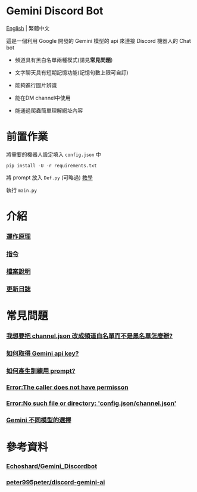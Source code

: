 # Gemini Discord Bot

[English](README_EN.md) | 繁體中文 

這是一個利用 Google 開發的 Gemini 模型的 api 來連接 Discord 機器人的 Chat bot

* 頻道具有黑白名單兩種模式(請見**常見問題**)

* 文字聊天具有短期記憶功能(記憶句數上限可自訂)

* 能夠進行圖片辨識

* 能在DM channel中使用

* 能通過爬蟲簡單理解網址內容

# 前置作業
將需要的機器人設定填入 `config.json` 中
```
pip install -U -r requirements.txt
```
將 prompt 放入 `Def.py` (可略過) [教學](docs/zh/q3.md)

執行 `main.py`

# 介紹
### [運作原理](docs/zh/principles.md)

### [指令](docs/zh/commands.md)

### [檔案說明](docs/zh/files.md)

### [更新日誌](docs/zh/log.md)

# 常見問題
### [我想要把 channel.json 改成頻道白名單而不是黑名單怎麼辦?](docs/zh/q1.md)

### [如何取得 Gemini api key?](docs/zh/q2.md)

### [如何產生訓練用 prompt?](docs/zh/q3.md)

### [Error:The caller does not have permisson](docs/zh/q4.md)

### [Error:No such file or directory: 'config.json/channel.json'](docs/zh/q5.md)

### [Gemini 不同模型的選擇](docs/zh/q6.md)


# 參考資料
### [Echoshard/Gemini_Discordbot](https://github.com/Echoshard/Gemini_Discordbot)

### [peter995peter/discord-gemini-ai](https://github.com/peter995peter/discord-gemini-ai)